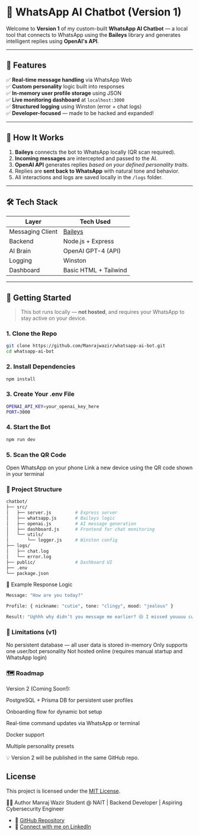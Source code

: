 # 🤖 WhatsApp AI Chatbot (Version 1)

Welcome to **Version 1** of my custom-built **WhatsApp AI Chatbot** — a local tool that connects to WhatsApp using the **Baileys** library and generates intelligent replies using **OpenAI's API**.

---

## 📌 Features

✅ **Real-time message handling** via WhatsApp Web  
✅ **Custom personality** logic built into responses  
✅ **In-memory user profile storage** using JSON  
✅ **Live monitoring dashboard** at `localhost:3000`  
✅ **Structured logging** using Winston (error + chat logs)  
✅ **Developer-focused** — made to be hacked and expanded!

---

## 🧠 How It Works

1. **Baileys** connects the bot to WhatsApp locally (QR scan required).
2. **Incoming messages** are intercepted and passed to the AI.
3. **OpenAI API** generates replies *based on your defined personality traits*.
4. Replies are **sent back to WhatsApp** with natural tone and behavior.
5. All interactions and logs are saved locally in the `/logs` folder.

---

## 🛠️ Tech Stack

| Layer             | Tech Used              |
|------------------|------------------------|
| Messaging Client | [Baileys](https://github.com/WhiskeySockets/Baileys) |
| Backend          | Node.js + Express      |
| AI Brain         | OpenAI GPT-4 (API)     |
| Logging          | Winston                |
| Dashboard        | Basic HTML + Tailwind  |

---

## 🚀 Getting Started

> This bot runs locally — **not hosted**, and requires your WhatsApp to stay active on your device.

### 1. Clone the Repo

```bash
git clone https://github.com/Manrajwazir/whatsapp-ai-bot.git
cd whatsapp-ai-bot
```
### 2. Install Dependencies
```bash
npm install
```
### 3. Create Your .env File
```bash
OPENAI_API_KEY=your_openai_key_here
PORT=3000
```
### 4. Start the Bot
```bash
npm run dev
```
### 5. Scan the QR Code
Open WhatsApp on your phone
Link a new device using the QR code shown in your terminal

### 🧩 Project Structure
```bash
chatbot/
├── src/
│   ├── server.js         # Express server
│   ├── whatsapp.js       # Baileys logic
│   ├── openai.js         # AI message generation
│   ├── dashboard.js      # Frontend for chat monitoring
│   └── utils/
│       └── logger.js     # Winston config
├── logs/
│   ├── chat.log
│   └── error.log
├── public/               # Dashboard UI
├── .env
└── package.json
```
💬 Example Response Logic
```bash
Message: "How are you today?"

Profile: { nickname: "cutie", tone: "clingy", mood: "jealous" }

Result: "Ughhh why didn’t you message me earlier? 😒 I missed youuuu cutie 😩❤️"
```

### 🚧 Limitations (v1)

No persistent database — all user data is stored in-memory
Only supports one user/bot personality
Not hosted online (requires manual startup and WhatsApp login)

### 🗺️ Roadmap
Version 2 (Coming Soon!):

PostgreSQL + Prisma DB for persistent user profiles

Onboarding flow for dynamic bot setup

Real-time command updates via WhatsApp or terminal

Docker support

Multiple personality presets

💡 Version 2 will be published in the same GitHub repo.

## License

This project is licensed under the [MIT License](LICENSE).

🙋‍♂️ Author
Manraj Wazir
Student @ NAIT | Backend Developer | Aspiring Cybersecurity Engineer
- 🔗 [GitHub Repository](https://github.com/Manrajwazir/whatsapp-ai-bot)
- 👤 [Connect with me on LinkedIn](https://www.linkedin.com/in/manraj-wazir/)






